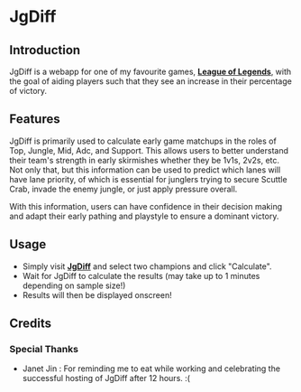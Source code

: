 # JgDiff

## Introduction ##
JgDiff is a webapp for one of my favourite games, 
[**League of Legends**](https://na.leagueoflegends.com/en-us/), with the goal of
aiding players such that they see an increase in their percentage of victory.

## Features ##
JgDiff is primarily used to calculate early game matchups in the roles of Top, Jungle,
Mid, Adc, and Support. This allows users to better understand their team's strength in
early skirmishes whether they be 1v1s, 2v2s, etc. Not only that, but this information
can be used to predict which lanes will have lane priority, of which is essential for
junglers trying to secure Scuttle Crab, invade the enemy jungle, or just apply
pressure overall.

With this information, users can have confidence in their decision making and adapt
their early pathing and playstyle to ensure a dominant victory.

## Usage ##
* Simply visit [**JgDiff**](http://branduong.pythonanywhere.com/champselect/) and select two champions and click "Calculate".
* Wait for JgDiff to calculate the results (may take up to 1 minutes depending on sample size!)
* Results will then be displayed onscreen!

## Credits ##
### Special Thanks ###
  * Janet Jin : For reminding me to eat while working and celebrating the successful hosting of JgDiff after 12 hours. :(